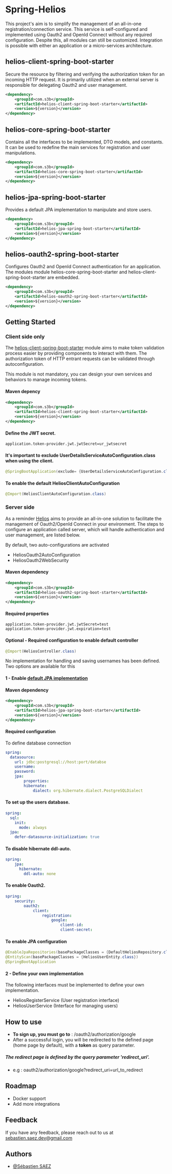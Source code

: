 
# Spring-Helios

This project's aim is to simplify the management of an all-in-one registration/connection service.
This service is self-configured and implemented using Oauth2 and OpenId Connect without any required configuration. Despite this, all modules can still be customized.
Integration is possible with either an application or a micro-services architecture.

## helios-client-spring-boot-starter
Secure the resource by filtering and verifying the authorization token for an incoming HTTP request.
It is primarily utilized when an external server is responsible for delegating Oauth2 and user management.

```xml
<dependency>
    <groupId>com.s3b</groupId>
    <artifactId>helios-client-spring-boot-starter</artifactId>
    <version>${version}</version>
</dependency>
```


## helios-core-spring-boot-starter
Contains all the interfaces to be implemented, DTO models, and constants. It can be used to redefine the main services for registration and user manipulations.

```xml
<dependency>
    <groupId>com.s3b</groupId>
    <artifactId>helios-core-spring-boot-starter</artifactId>
    <version>${version}</version>
</dependency>
```

## helios-jpa-spring-boot-starter
Provides a default JPA implementation to manipulate and store users.

```xml
<dependency>
    <groupId>com.s3b</groupId>
    <artifactId>helios-jpa-spring-boot-starter</artifactId>
    <version>${version}</version>
</dependency>
```

## helios-oauth2-spring-boot-starter
Configures Oauth2 and OpenId Connect authentication for an application. The modules module helios-core-spring-boot-starter and helios-client-spring-boot-starter are embedded.

```xml
<dependency>
    <groupId>com.s3b</groupId>
    <artifactId>helios-oauth2-spring-boot-starter</artifactId>
    <version>${version}</version>
</dependency>
```


## Getting Started
### Client side only
The [helios-client-spring-boot-starter](#helios-client-spring-boot-starter) module aims to make token validation process easier by providing components to interact with them. The authorization token of HTTP entrant requests can be validated through autoconfiguration.

This module is not mandatory, you can design your own services and behaviors to manage incoming tokens.


#### Maven depency

```xml
<dependency>
    <groupId>com.s3b</groupId>
    <artifactId>helios-client-spring-boot-starter</artifactId>
    <version>${version}</version>
</dependency>
```

#### Define the JWT secret.
```properties
application.token-provider.jwt.jwtSecret=ur_jwtsecret
```


#### It's important to exclude UserDetailsServiceAutoConfiguration.class when using the client.
```java
@SpringBootApplication(exclude= {UserDetailsServiceAutoConfiguration.class})
```

#### To enable the default HeliosClientAutoConfiguration
```java
@Import(HeliosClientAutoConfiguration.class)
```


### Server side
As a reminder [Helios](#helios-oauth2-spring-boot-starter) aims to provide an all-in-one solution to facilitate the management of Oauth2/OpenId Connect in your environment. The steps to configure an application called server, which will handle authentication and user management, are listed below.

By default, two auto-configurations are activated
- HeliosOauth2AutoConfiguration
- HeliosOauth2WebSecurity

#### Maven dependency
```xml
<dependency>
    <groupId>com.s3b</groupId>
    <artifactId>helios-oauth2-spring-boot-starter</artifactId>
    <version>${version}</version>
</dependency>
```

#### Required properties
```properties
application.token-provider.jwt.jwtSecret=test
application.token-provider.jwt.expiration=test
```

#### Optional - Required configuration to enable default controller
```java
@Import(HeliosController.class)
```

No implementation for handling and saving usernames has been defined. Two options are available for this

#### 1 - Enable [default JPA implementation](helios-jpa-spring-boot-starter)
#### Maven dependency
```xml
<dependency>
    <groupId>com.s3b</groupId>
    <artifactId>helios-jpa-spring-boot-starter</artifactId>
    <version>${version}</version>
</dependency>
```

#### Required configuration
To define database connection
```yaml
spring:
  datasource:
    url: jdbc:postgresql://host:port/databse
    username: 
    password:
    jpa:
        properties:
        hibernate:
            dialect: org.hibernate.dialect.PostgreSQLDialect
```

#### To set up the users database.
```yaml
spring:
  sql:
    init:
      mode: always
  jpa:
    defer-datasource-initialization: true
```


#### To disable hibernate ddl-auto.
```yaml
spring:
    jpa:
      hibernate:
        ddl-auto: none
```

#### To enable Oauth2.
```yaml
spring:
    security:
        oauth2:
            client:
                registration:
                    google:
                        client-id: 
                        client-secret:
```

#### To enable JPA configuration
```java
@EnableJpaRepositories(basePackageClasses = {DefaultHeliosRepository.class})
@EntityScan(basePackageClasses = {HeliosUserEntity.class})
@SpringBootApplication
```

#### 2 - Define your own implementation
The following interfaces must be implemented to define your own implementation.
- HeliosRegisterService (User registration interface)
- HeliosUserService (Interface for managing users)

## How to use
- **To sign up, you must go to** : /oauth2/authorization/google
- After a successful login, you will be redirected to the defined page (home page by default), with a **token** as query parameter.
##### The redirect page is defined by the query parameter **'redirect_uri'**.
- e.g : oauth2/authorization/google?redirect_uri=url_to_redirect


## Roadmap
- Docker support
- Add more integrations


## Feedback
If you have any feedback, please reach out to us at sebastien.saez.dev@gmail.com

## Authors

- [@Sébastien SAEZ](https://github.com/NTB3S)













